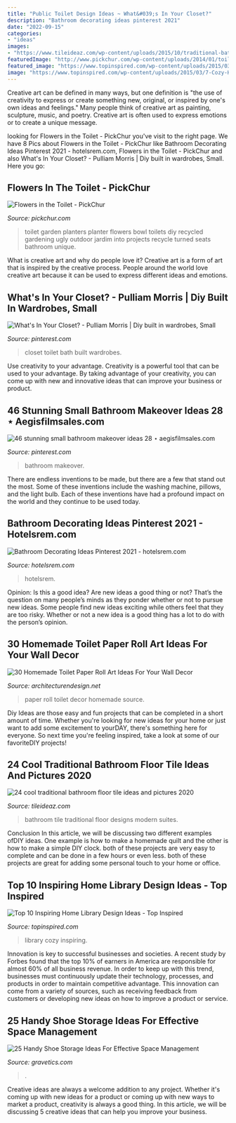 ```yaml
---
title: "Public Toilet Design Ideas ~ What&#039;s In Your Closet?"
description: "Bathroom decorating ideas pinterest 2021"
date: "2022-09-15"
categories:
- "ideas"
images:
- "https://www.tileideaz.com/wp-content/uploads/2015/10/traditional-bathroom-tile-design-ideas-aqnev1fkt.jpg"
featuredImage: "http://www.pickchur.com/wp-content/uploads/2014/01/toilet_and_flowers_16.jpg"
featured_image: "https://www.topinspired.com/wp-content/uploads/2015/03/7-Cozy-Home-Library-Design-Ideas.jpg"
image: "https://www.topinspired.com/wp-content/uploads/2015/03/7-Cozy-Home-Library-Design-Ideas.jpg"
---
```



Creative art can be defined in many ways, but one definition is "the use of creativity to express or create something new, original, or inspired by one's own ideas and feelings." Many people think of creative art as painting, sculpture, music, and poetry. Creative art is often used to express emotions or to create a unique message.

	

		
looking for Flowers in the Toilet - PickChur you've visit to the right page. We have 8 Pics about Flowers in the Toilet - PickChur like Bathroom Decorating Ideas Pinterest 2021 - hotelsrem.com, Flowers in the Toilet - PickChur and also What&#039;s In Your Closet? - Pulliam Morris | Diy built in wardrobes, Small. Here you go:
		
    
## Flowers In The Toilet - PickChur

<img loading=lazy src="http://www.pickchur.com/wp-content/uploads/2014/01/toilet_and_flowers_16.jpg" onerror="this.onerror=null;this.src='https://tse3.mm.bing.net/th?id=OIP.WMCHvnDUuNY2llbCKUphVQHaE7&amp;pid=15.1';" alt="Flowers in the Toilet - PickChur">

_Source: pickchur.com_

>toilet garden planters planter flowers bowl toilets diy recycled gardening ugly outdoor jardim into projects recycle turned seats bathroom unique. 

	

What is creative art and why do people love it?
Creative art is a form of art that is inspired by the creative process. People around the world love creative art because it can be used to express different ideas and emotions.

    
## What&#039;s In Your Closet? - Pulliam Morris | Diy Built In Wardrobes, Small

<img loading=lazy src="https://i.pinimg.com/736x/c6/f0/45/c6f045a20b1f917ace6e392dbbcd9031--small-toilet-style-blog.jpg" onerror="this.onerror=null;this.src='https://tse4.mm.bing.net/th?id=OIP.O5e-aWato4Tiuah5nyzWugHaKV&amp;pid=15.1';" alt="What&#039;s In Your Closet? - Pulliam Morris | Diy built in wardrobes, Small">

_Source: pinterest.com_

>closet toilet bath built wardrobes. 

	

Use creativity to your advantage.
Creativity is a powerful tool that can be used to your advantage. By taking advantage of your creativity, you can come up with new and innovative ideas that can improve your business or product.

    
## 46 Stunning Small Bathroom Makeover Ideas 28 ⋆ Aegisfilmsales.com

<img loading=lazy src="https://i.pinimg.com/736x/9a/f0/21/9af0217bf7825b8efec38ecd8e9f7a05.jpg" onerror="this.onerror=null;this.src='https://tse1.mm.bing.net/th?id=OIP.XAPDXMJ4RbsxUfXOIH9gogHaLo&amp;pid=15.1';" alt="46 stunning small bathroom makeover ideas 28 ⋆ aegisfilmsales.com">

_Source: pinterest.com_

>bathroom makeover. 

	

There are endless inventions to be made, but there are a few that stand out the most. Some of these inventions include the washing machine, pillows, and the light bulb. Each of these inventions have had a profound impact on the world and they continue to be used today.

    
## Bathroom Decorating Ideas Pinterest 2021 - Hotelsrem.com

<img loading=lazy src="http://hotelsrem.com/wp-content/uploads/2020/07/bathroom-decorating-ideas-pinterest-awesome-inexpensive-apartment-decorating-ideas-34-of-bathroom-decorating-ideas-pinterest.jpg" onerror="this.onerror=null;this.src='https://tse2.mm.bing.net/th?id=OIP.wwoD0pSVRDkK-tDqKzs3nwHaLH&amp;pid=15.1';" alt="Bathroom Decorating Ideas Pinterest 2021 - hotelsrem.com">

_Source: hotelsrem.com_

>hotelsrem. 

	

Opinion: Is this a good idea?
Are new ideas a good thing or not? That’s the question on many people’s minds as they ponder whether or not to pursue new ideas. Some people find new ideas exciting while others feel that they are too risky. Whether or not a new idea is a good thing has a lot to do with the person’s opinion.

    
## 30 Homemade Toilet Paper Roll Art Ideas For Your Wall Decor

<img loading=lazy src="https://cdn.architecturendesign.net/wp-content/uploads/2015/02/AD-Toilet-Paper-Roll-Wall-Art-23.jpg" onerror="this.onerror=null;this.src='https://tse3.mm.bing.net/th?id=OIP.N0jideJJ641IGbVzJBoc8gHaE6&amp;pid=15.1';" alt="30 Homemade Toilet Paper Roll Art Ideas For Your Wall Decor">

_Source: architecturendesign.net_

>paper roll toilet decor homemade source. 

	

Diy Ideas are those easy and fun projects that can be completed in a short amount of time. Whether you're looking for new ideas for your home or just want to add some excitement to yourDAY, there's something here for everyone. So next time you're feeling inspired, take a look at some of our favoriteDIY projects!

    
## 24 Cool Traditional Bathroom Floor Tile Ideas And Pictures 2020

<img loading=lazy src="https://www.tileideaz.com/wp-content/uploads/2015/10/traditional-bathroom-tile-design-ideas-aqnev1fkt.jpg" onerror="this.onerror=null;this.src='https://tse1.mm.bing.net/th?id=OIP.MMOZvzg-vvsLaDegonPXRgHaJ4&amp;pid=15.1';" alt="24 cool traditional bathroom floor tile ideas and pictures 2020">

_Source: tileideaz.com_

>bathroom tile traditional floor designs modern suites. 

	

Conclusion
In this article, we will be discussing two different examples ofDIY ideas. One example is how to make a homemade quilt and the other is how to make a simple DIY clock. both of these projects are very easy to complete and can be done in a few hours or even less. both of these projects are great for adding some personal touch to your home or office.

    
## Top 10 Inspiring Home Library Design Ideas - Top Inspired

<img loading=lazy src="https://www.topinspired.com/wp-content/uploads/2015/03/7-Cozy-Home-Library-Design-Ideas.jpg" onerror="this.onerror=null;this.src='https://tse2.mm.bing.net/th?id=OIP.xUeph1SbAPRHI0AtDun8JAHaLH&amp;pid=15.1';" alt="Top 10 Inspiring Home Library Design Ideas - Top Inspired">

_Source: topinspired.com_

>library cozy inspiring. 

	

Innovation is key to successful businesses and societies. A recent study by Forbes found that the top 10% of earners in America are responsible for almost 60% of all business revenue. In order to keep up with this trend, businesses must continuously update their technology, processes, and products in order to maintain competitive advantage. This innovation can come from a variety of sources, such as receiving feedback from customers or developing new ideas on how to improve a product or service.

    
## 25 Handy Shoe Storage Ideas For Effective Space Management

<img loading=lazy src="https://www.gravetics.com/wp-content/uploads/2017/07/Revolving-Shoe-Cabinets.jpg" onerror="this.onerror=null;this.src='https://tse3.mm.bing.net/th?id=OIP.AZKSOYMvhUujgdyUW7QzoAHaLp&amp;pid=15.1';" alt="25 Handy Shoe Storage Ideas For Effective Space Management">

_Source: gravetics.com_

>. 

	

Creative ideas are always a welcome addition to any project. Whether it's coming up with new ideas for a product or coming up with new ways to market a product, creativity is always a good thing. In this article, we will be discussing 5 creative ideas that can help you improve your business.

